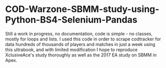 # COD-Warzone-SBMM-study-using-Python-BS4-Selenium-Pandas
Still a work in progress, no documentation, code is simple - no classes, mostly for loops and lists. I used this code in order to scrape codtracker for data hundreds of thousands of players and matches in just a week using this ultrabook, and with limited modification I hope to reproduce XclusiveAce's study thoroughly as well as the 2017 EA study on SBMM in Apex.
